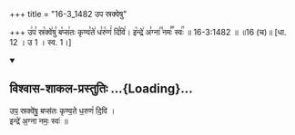 +++
title = "16-3_1482 उप स्रक्वेषु"

+++
उ꣢प꣣ स्र꣡क्वे꣢षु꣣ ब꣡प्स꣢तः कृण्व꣣ते꣢ ध꣣रु꣡णं꣢ दि꣣वि꣢। इ꣡न्द्रे꣢ अ꣣ग्ना꣢꣫ नमः꣣꣬ स्वः꣢꣯ ॥ 16-3:1482 ॥ ॥16 (च)॥ [धा. 12 । उ 1 । स्व. 1।]

<div class="js_include" newlevelforh1="2" title="विश्वास-शाकल-प्रस्तुतिः" unfilled url="/vedAH_Rk/shAkalam/saMhitA/vishvAsa-prastutiH/08/072/15_upa_srakveShu.md">
<details open><summary><h2>विश्वास-शाकल-प्रस्तुतिः ...{Loading}...</h2></summary>


उप॒ स्रक्वे॑षु॒ बप्स॑तः कृण्व॒ते ध॒रुणं॑ दि॒वि ।  
इन्द्रे॑ अ॒ग्ना नमः॒ स्वः॑ ॥

</details>
</div>